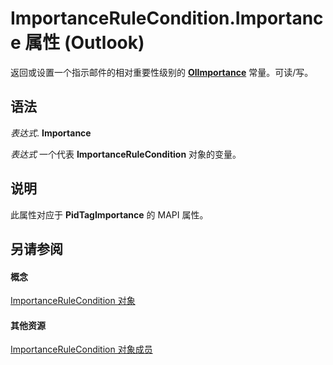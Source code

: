 
# ImportanceRuleCondition.Importance 属性 (Outlook)

返回或设置一个指示邮件的相对重要性级别的  **[OlImportance](71e04f9a-fab6-153f-b046-11f7ec50e8e4.md)** 常量。可读/写。


## 语法

 _表达式_. **Importance**

 _表达式_ 一个代表 **ImportanceRuleCondition** 对象的变量。


## 说明

此属性对应于 **PidTagImportance** 的 MAPI 属性。


## 另请参阅


#### 概念


[ImportanceRuleCondition 对象](52985055-f995-5613-d27f-7ad9618cfb46.md)
#### 其他资源


[ImportanceRuleCondition 对象成员](a8b1db7b-8f89-44a6-e159-cf7970626999.md)